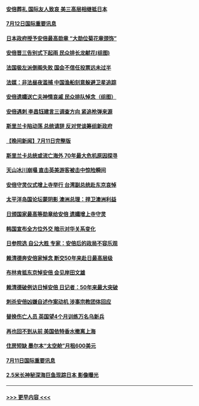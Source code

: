 #### [安倍葬礼 国际友人致哀 美三高层相继抵日本](../pages/prog202/a103477367.md?t=07121901) 
#### [7月12日国际重要讯息](../pages/prog202/a103477364.md?t=07121901) 
#### [日本政府授予安倍最高勋章 “大勋位菊花章颈饰”](../pages/prog202/a103477317.md?t=07121901) 
#### [安倍晋三告别式下起雨 民众排长龙献花(组图)](../pages/prog202/a103477280.md?t=07121901) 
#### [法国极左派倒阁失败 国会不信任投票远未过半](../pages/prog202/a103477241.md?t=07121901) 
#### [法媒：非法昼夜滥捕 中国渔船刻意躲避卫星追踪](../pages/prog202/a103477165.md?t=07121901) 
#### [安倍遗孀送亡夫神情哀戚 民众排队悼念（组图）](../pages/prog202/a103477052.md?t=07121901) 
#### [安倍遇刺 李昌钰建言三调查方向 紧追枪弹来源](../pages/prog202/a103477108.md?t=07121901) 
#### [斯里兰卡陷动荡 总统请辞 反对党谈筹组新政府](../pages/prog202/a103477117.md?t=07121901) 
#### [【晚间新闻】7月11日完整版](../pages/prog202/a103477093.md?t=07121901) 
#### [斯里兰卡总统或流亡海外 70年最大危机原因探寻](../pages/prog202/a103477019.md?t=07121901) 
#### [天山冰川崩塌 直击英美游客被击中惊险瞬间](../pages/prog202/a103477030.md?t=07121901) 
#### [安倍守灵仪式增上寺举行 台湾副总统赴东京哀悼](../pages/prog202/a103477017.md?t=07121901) 
#### [太平洋岛国论坛蒙阴影 澳洲总理：捍卫澳洲利益](../pages/prog202/a103476943.md?t=07121901) 
#### [日颁国家最高等勋章给安倍 遗孀增上寺守灵](../pages/prog202/a103476929.md?t=07121901) 
#### [韩国宣布全方位外交 暗示对华关系变化](../pages/prog202/a103476923.md?t=07121901) 
#### [日参院选 自公大胜 专家：安倍后的政局不容乐观](../pages/prog202/a103476921.md?t=07121901) 
#### [赖清德奔安倍家悼念 断交50年来赴日最高层级](../pages/prog202/a103476919.md?t=07121901) 
#### [布林肯抵东京悼安倍 会见岸田文雄](../pages/prog202/a103476917.md?t=07121901) 
#### [赖清德破例访日悼安倍 日记者：50年来最大突破](../pages/prog202/a103476684.md?t=07121901) 
#### [刺杀安倍凶嫌自述作案动机 涉事宗教团体回应](../pages/prog202/a103476617.md?t=07121901) 
#### [替换伤亡人员 英国望4个月训练万名乌新兵](../pages/prog202/a103476567.md?t=07121901) 
#### [再也回不到从前 美国依特香水撤离上海](../pages/prog202/a103476560.md?t=07121901) 
#### [住房短缺 墨尔本“太空舱”月租600美元](../pages/prog202/a103476547.md?t=07121901) 
#### [7月11日国际重要讯息](../pages/prog202/a103476526.md?t=07121901) 
#### [2.5米长神秘深海巨鱼现踪日本 影像曝光](../pages/prog202/a103476473.md?t=07121901) 

----
#### [ >>> 更早内容 <<< ](../indexes/prog202-earlier.md)
